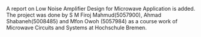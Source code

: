 A report on Low Noise Amplifier Design for Microwave Application is added. The project was done by S M Firoj Mahmud(5057900), Ahmad Shabaneh(5008485) and Mfon Owoh (5057984)
as a course work of Microwave Circuits and Systems at Hochschule Bremen.